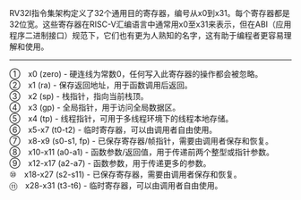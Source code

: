 RV32I指令集架构定义了32个通用目的寄存器，编号从x0到x31。每个寄存器都是32位宽。这些寄存器在RISC-V汇编语言中通常用x0至x31来表示，但在ABI（应用程序二进制接口）规范下，它们也有更为人熟知的名字，这有助于编程者更容易理解和使用。  
***
①　x0 (zero) - 硬连线为常数0，任何写入此寄存器的操作都会被忽略。  
②　x1 (ra) - 保存返回地址，用于函数调用后返回。  
③　x2 (sp) - 栈指针，指向当前栈顶。  
④　x3 (gp) - 全局指针，用于访问全局数据区。  
⑤　x4 (tp) - 线程指针，可用于多线程环境下的线程本地存储。  
⑥　x5-x7 (t0-t2) - 临时寄存器，可以由调用者自由使用。  
⑦　x8-x9 (s0-s1, fp) - 已保存寄存器/帧指针，需要由调用者保存和恢复。  
⑧　x10-x11 (a0-a1) - 函数参数/返回值，用于传递前两个整型或指针参数。  
⑨　x12-x17 (a2-a7) - 函数参数，用于传递更多的参数。  
⑩　x18-x27 (s2-s11) - 已保存寄存器，需要由调用者保存和恢复。  
⑪　x28-x31 (t3-t6) - 临时寄存器，可以由调用者自由使用。  
